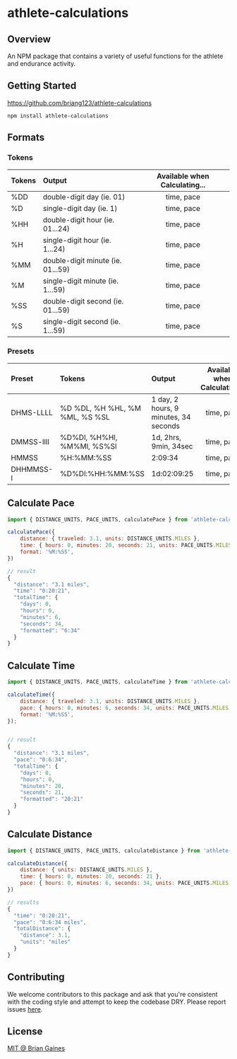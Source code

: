 # athlete-calculations

## Overview

An NPM package that contains a variety of useful functions for the athlete and endurance activity.

## Getting Started

https://github.com/briang123/athlete-calculations

```
npm install athlete-calculations
```

## Formats

### Tokens

| Tokens | Output                            | Available when Calculating... |
| :----- | :-------------------------------- | :---------------------------: |
| %DD    | double-digit day (ie. 01)         |          time, pace           |
| %D     | single-digit day (ie. 1)          |          time, pace           |
| %HH    | double-digit hour (ie. 01...24)   |          time, pace           |
| %H     | single-digit hour (ie. 1...24)    |          time, pace           |
| %MM    | double-digit minute (ie. 01...59) |          time, pace           |
| %M     | single-digit minute (ie. 1...59)  |          time, pace           |
| %SS    | double-digit second (ie. 01...59) |          time, pace           |
| %S     | single-digit second (ie. 1...59)  |          time, pace           |

### Presets

| Preset     | Tokens                         | Output                                | Available when Calculating... |
| :--------- | :----------------------------- | :------------------------------------ | :---------------------------: |
| DHMS-LLLL  | %D %DL, %H %HL, %M %ML, %S %SL | 1 day, 2 hours, 9 minutes, 34 seconds |          time, pace           |
| DMMSS-llll | %D%Dl, %H%Hl, %M%Ml, %S%Sl     | 1d, 2hrs, 9min, 34sec                 |          time, pace           |
| HMMSS      | %H:%MM:%SS                     | 2:09:34                               |          time, pace           |
| DHHMMSS-l  | %D%Dl:%HH:%MM:%SS              | 1d:02:09:25                           |          time, pace           |

## Calculate Pace

```js
import { DISTANCE_UNITS, PACE_UNITS, calculatePace } from 'athlete-calculations';

calculatePace({
	distance: { traveled: 3.1, units: DISTANCE_UNITS.MILES },
	time: { hours: 0, minutes: 20, seconds: 21, units: PACE_UNITS.MILES },
	format: '%M:%SS',
})

// result
{
  "distance": "3.1 miles",
  "time": "0:20:21",
  "totalTime": {
    "days": 0,
    "hours": 0,
    "minutes": 6,
    "seconds": 34,
    "formatted": "6:34"
  }
}
```

## Calculate Time

```js
import { DISTANCE_UNITS, PACE_UNITS, calculateTime } from 'athlete-calculations';

calculateTime({
	distance: { traveled: 3.1, units: DISTANCE_UNITS.MILES },
	pace: { hours: 0, minutes: 6, seconds: 34, units: PACE_UNITS.MILES },
	format: '%M:%SS',
});


// result
{
  "distance": "3.1 miles",
  "pace": "0:6:34",
  "totalTime": {
    "days": 0,
    "hours": 0,
    "minutes": 20,
    "seconds": 21,
    "formatted": "20:21"
  }
}
```

## Calculate Distance

```js
import { DISTANCE_UNITS, PACE_UNITS, calculateDistance } from 'athlete-calculations';

calculateDistance({
	distance: { units: DISTANCE_UNITS.MILES },
	time: { hours: 0, minutes: 20, seconds: 21 },
	pace: { hours: 0, minutes: 6, seconds: 34, units: PACE_UNITS.MILES },
})

// results
{
  "time": "0:20:21",
  "pace": "0:6:34 miles",
  "totalDistance": {
    "distance": 3.1,
    "units": "miles"
  }
}
```

## Contributing

We welcome contributors to this package and ask that you're consistent with the coding style and attempt to keep the codebase DRY. Please report issues [here](https://github.com/briang123/athlete-calculations/issues).

## License

[MIT @ Brian Gaines](https://github.com/briang123/athlete-calculations/blob/main/LICENSE)
